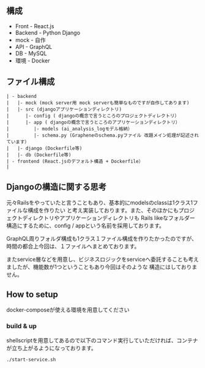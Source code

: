 ## 構成
* Front - React.js
* Backend - Python Django
* mock - 自作
* API - GraphQL
* DB - MySQL
* 環境 - Docker

## ファイル構成
```
| - backend
|   |- mock (mock server用 mock serverも簡単なものですが自作してあります)
|   |- src (djangoアプリケーションディレクトリ)
|      |- config ( djangoの概念で言うところのプロジェクトディレクトリ）
|      |- app ( djangoの概念で言うところのアプリケーションディレクトリ）
|         |- models (ai_analysis_logモデル格納）
|         |- schema.py (Grapheneのschema.pyファイル 改題メイン処理が記述されています）
|   |- django (Dockerfile等)
|   |- db (Dockerfile等)
| - frontend (React.jsのデフォルト構造 + Dockerfile）
|
```

## Djangoの構造に関する思考
元々Railsをやっていたと言うこともあり、基本的にmodelsのclassは1クラス1ファイルな構成を作りたい
と考え実装しております。また、そのほかにもプロジェクトディレクトリやアプリケーションディレクトリも
Rails likeなフォルダー構造にするために、config / appという名前を採用しております。

GraphQL周りフォルダ構成も1クラス１ファイル構成を作りたかったのですが、時間の都合上今回は、１ファイルへまとめております。

またservice層などを用意し、ビジネスロジックをserviceへ委託することも考えましたが、機能数が1つということもあり今回はそのような
構造にはしておりません。

## How to setup
docker-composeが使える環境を用意してください

### build & up
shellscriptを用意してあるので以下のコマンド実行していただければ、コンテナが立ち上がるようになっております。
```
./start-service.sh
```

